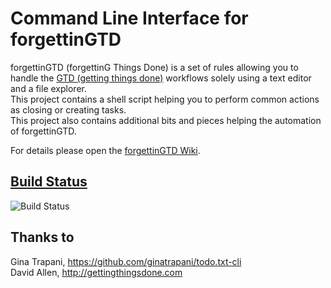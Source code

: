 Command Line Interface for forgettinGTD
================

forgettinGTD (forgettinG Things Done) is a set of rules allowing you to handle the
[GTD (getting things done)](http://de.wikipedia.org/wiki/Getting_Things_Done) workflows 
solely using a text editor and a file explorer.  
This project contains a shell script helping you to perform common actions as closing or creating tasks.  
This project also contains additional bits and pieces helping the automation of forgettinGTD. 

For details please open the [forgettinGTD Wiki](https://github.com/forget-it/forgettinGTD-cli/wiki).

[Build Status](https://travis-ci.org/forget-it/forgettinGTD-cli)
------------

![Build Status](https://travis-ci.org/forget-it/forgettinGTD-cli.svg)

Thanks to
---------

Gina Trapani, https://github.com/ginatrapani/todo.txt-cli  
David Allen, http://gettingthingsdone.com  

